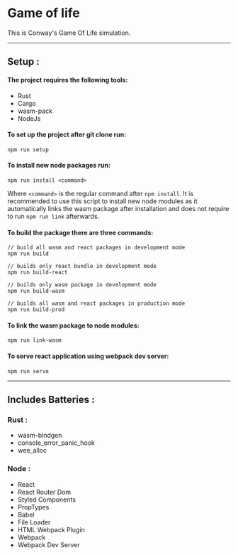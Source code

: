 # Game of life

This is Conway's Game Of Life simulation.

---

## Setup :
#### The project requires the following tools:
- Rust
- Cargo
- wasm-pack
- NodeJs
#### To set up the project after git clone run:
```
npm run setup
```
#### To install new node packages run:
```
npm run install <command>
```
Where `<command>` is the regular command after `npm install`. It is recommended to use this script to install new node modules as it automatically links the wasm package after installation and does not require to run `npm run link` afterwards.
#### To build the package there are three commands:
```
// build all wasm and react packages in development mode
npm run build 

// builds only react bundle in development mode
npm run build-react 

// builds only wasm package in development mode
npm run build-wasm

// builds all wasm and react packages in production mode
npm run build-prod 
```
#### To link the wasm package to node modules:
```
npm run link-wasm
```
#### To serve react application using webpack dev server:
```
npm run serve
```

---

## Includes Batteries :
### Rust :
- wasm-bindgen
- console_error_panic_hook
- wee_alloc

### Node :
- React
- React Router Dom
- Styled Components
- PropTypes
- Babel
- File Loader
- HTML Webpack Plugin
- Webpack
- Webpack Dev Server
